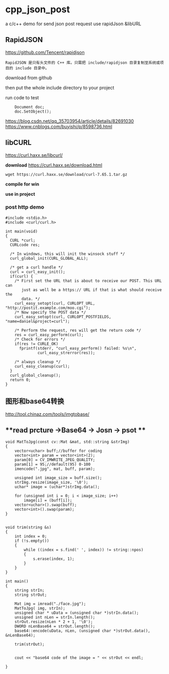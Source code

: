# cpp_json_post
a c/c++ demo for  send json post request use rapidJson &libURL



## RapidJSON
https://github.com/Tencent/rapidjson


```
RapidJSON 是只有头文件的 C++ 库。只需把 include/rapidjson 目录复制至系统或项目的 include 目录中。
```


download from github 

then put the whole include directory  to your project

run code to test 


```
	Document doc;
	doc.SetObject();		
```

https://blog.csdn.net/qq_35703954/article/details/82691030
https://www.cnblogs.com/buyishi/p/8598736.html



## libCURL
https://curl.haxx.se/libcurl/

**download**
https://curl.haxx.se/download.html


```
wget https://curl.haxx.se/download/curl-7.65.1.tar.gz
```
**compile for win**


**use in project**

### post http demo

```
#include <stdio.h>
#include <curl/curl.h>
 
int main(void)
{
  CURL *curl;
  CURLcode res;
 
  /* In windows, this will init the winsock stuff */ 
  curl_global_init(CURL_GLOBAL_ALL);
 
  /* get a curl handle */ 
  curl = curl_easy_init();
  if(curl) {
    /* First set the URL that is about to receive our POST. This URL can
       just as well be a https:// URL if that is what should receive the
       data. */ 
    curl_easy_setopt(curl, CURLOPT_URL, "http://postit.example.com/moo.cgi");
    /* Now specify the POST data */ 
    curl_easy_setopt(curl, CURLOPT_POSTFIELDS, "name=daniel&project=curl");
 
    /* Perform the request, res will get the return code */ 
    res = curl_easy_perform(curl);
    /* Check for errors */ 
    if(res != CURLE_OK)
      fprintf(stderr, "curl_easy_perform() failed: %s\n",
              curl_easy_strerror(res));
 
    /* always cleanup */ 
    curl_easy_cleanup(curl);
  }
  curl_global_cleanup();
  return 0;
}
```




## 图形和base64转换
http://tool.chinaz.com/tools/imgtobase/


## **read prcture ->Base64 -> Josn  -> psot **


```
void MatToJpg(const cv::Mat &mat, std::string &strImg)
{
	vector<uchar> buff;//buffer for coding 
	vector<int> param = vector<int>(2);
	param[0] = CV_IMWRITE_JPEG_QUALITY;
	param[1] = 95;//default(95) 0-100 
	imencode(".jpg", mat, buff, param);

	unsigned int image_size = buff.size();
	strImg.resize(image_size, '\0');
	uchar* image = (uchar*)strImg.data();

	for (unsigned int i = 0; i < image_size; i++)
		image[i] = (buff[i]);
	vector<uchar>().swap(buff);
	vector<int>().swap(param);
}


void trim(string &s)
{
	int index = 0;
	if (!s.empty())
	{
		while ((index = s.find(' ', index)) != string::npos)
		{
			s.erase(index, 1);
		}
	}
}

int main()
{
	string strIn;
	string strOut;

	Mat img = imread("./face.jpg");
	MatToJpg( img, strIn);
	unsigned char * uData = (unsigned char *)strIn.data();
	unsigned int nLen = strIn.length();
	strOut.resize(nLen * 2 + 1, '\0');
	DWORD nLenBase64 = strOut.length();
	base64::encode(uData, nLen, (unsigned char *)strOut.data(), &nLenBase64);
	
	trim(strOut);


	cout << "base64 code of the image = " << strOut << endl;

}








```




